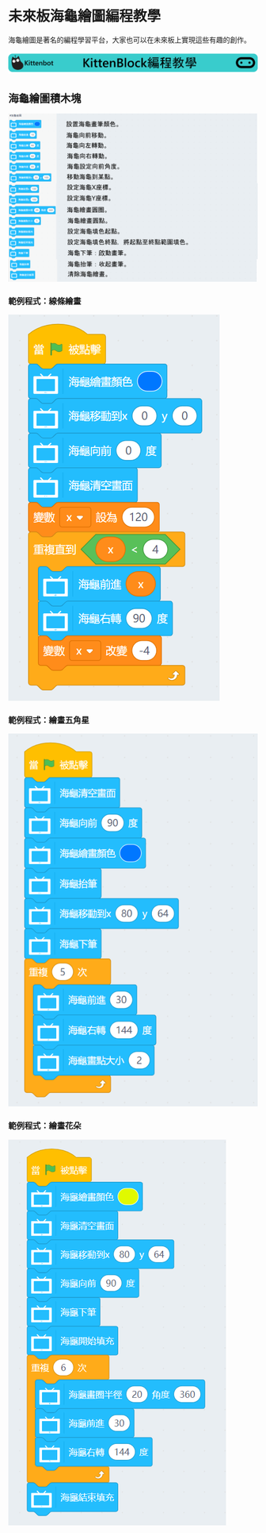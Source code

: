 # 未來板海龜繪圖編程教學

海龜繪圖是著名的編程學習平台，大家也可以在未來板上實現這些有趣的創作。

![](../functional_module/PWmodules/images/kbbanner.png)

## 海龜繪圖積木塊

![](./images/turtle.png)

### 範例程式：線條繪畫

![](./images/turtle_code1.png)

### 範例程式：繪畫五角星

![](./images/turtle_code2.png)

### 範例程式：繪畫花朵

![](./images/turtle_code3.png)